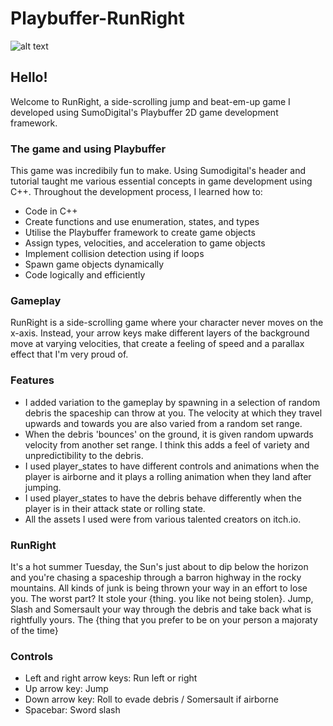 # Playbuffer-RunRight

![alt text](https://github.dev/AdiPun/Playbuffer-RunRight/blob/[branch]/RunRight_Screenshot.png?raw=true)

## Hello!

Welcome to RunRight, a side-scrolling jump and beat-em-up game I developed using SumoDigital's Playbuffer 2D game development framework.

### The game and using Playbuffer

This game was incredibily fun to make. Using Sumodigital's header and tutorial taught me various essential concepts in game development using C++. Throughout the development process, I learned how to:

- Code in C++
- Create functions and use enumeration, states, and types
- Utilise the Playbuffer framework to create game objects
- Assign types, velocities, and acceleration to game objects
- Implement collision detection using if loops
- Spawn game objects dynamically
- Code logically and efficiently

### Gameplay

RunRight is a side-scrolling game where your character never moves on the x-axis. Instead, your arrow keys make different layers of the background move at varying velocities, that create a feeling of speed and a parallax effect that I'm very proud of.

### Features

- I added variation to the gameplay by spawning in a selection of random debris the spaceship can throw at you. The velocity at which they travel upwards and towards you are also varied from a random set range.
- When the debris 'bounces' on the ground, it is given random upwards velocity from another set range. I think this adds a feel of variety and unpredictibility to the debris.
- I used player_states to have different controls and animations when the player is airborne and it plays a rolling
animation when they land after jumping.
- I used player_states to have the debris behave differently when the player is in their attack state or rolling state.
- All the assets I used were from various talented creators on itch.io.

### RunRight
It's a hot summer Tuesday, the Sun's just about to dip below the horizon and you're chasing a spaceship through a barron highway in the rocky mountains. All kinds of junk is being thrown your way in an effort to lose you. 
The worst part? It stole your {thing. you like not being stolen}. 
Jump, Slash and Somersault your way through the debris and take back what is rightfully yours. The {thing that you prefer to be on your person a majoraty of the time}

### Controls

- Left and right arrow keys: Run left or right
- Up arrow key: Jump
- Down arrow key: Roll to evade debris / Somersault if airborne
- Spacebar: Sword slash
